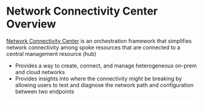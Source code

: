 # Network Connectivity Center Overview

[Network Connectivity Center](https://cloud.google.com/network-connectivity/docs/network-connectivity-center/concepts/overview) is an orchestration framework that simplifies network connectivity among spoke resources that are connected to a central management resource (hub)

* Provides a way to create, connect, and manage heterogeneous on-prem and cloud networks
* Provides insights into where the connectivity might be breaking by allowing users to test and diagnose the network path and configuration between two endpoints

![](https://github.com/JonmarCorpuz/LetsLearn/blob/main/Assets/Whitespace.png)
